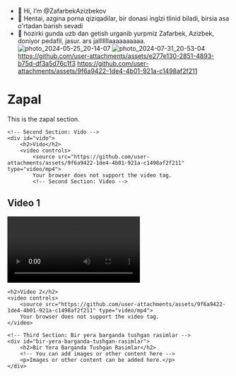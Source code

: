 - 👋 Hi, I’m @ZafarbekAzizbekov
- 👀 Hentai, azgina porna qiziqadilar, bir donasi inglzi tlinid biladi, birsia asa o'rtadan barish sevadi
- 🌱 hozirki gunda uzb dan getish urganib yurpmiz
Zafarbek, Azizbek, doniyor pedafil, jasur. ars jalllllllaaaaaaaaaa. 
![photo_2024-05-25_20-14-07](https://github.com/user-attachments/assets/7700c347-a7eb-4a0b-a07c-364ec2607204)
![photo_2024-07-31_20-53-04](https://github.com/user-attachments/assets/6db6bca1-75d3-45f3-81d2-a8c3e879e01f)
https://github.com/user-attachments/assets/e277e130-2851-4893-b75d-df3a5d76c1f3
https://github.com/user-attachments/assets/9f6a9422-1de4-4b01-921a-c1498af2f211
<!DOCTYPE html>
<html lang="en">
<head>
    <meta charset="UTF-8">
    <meta name="viewport" content="width=device-width, initial-scale=1.0">
    <title>Ordered Code Example</title>
</head>
<body>
    <!-- First Section: Zapal -->
    <div id="zapal">
        <h1>Zapal</h1>
        <p>This is the zapal section.</p>
    </div>

    <!-- Second Section: Vido -->
    <div id="vido">
        <h2>Vido</h2>
        <video controls>
            <source src="https://github.com/user-attachments/assets/9f6a9422-1de4-4b01-921a-c1498af2f211" type="video/mp4">
            Your browser does not support the video tag.
            <!-- Second Section: Video -->
<div id="video">
    <h2>Video 1</h2>
    <video controls>
        <source src="https://github.com/user-attachments/assets/9f6a9422-1de4-4b01-921a-c1498af2f211" type="video/mp4">
        Your browser does not support the video tag.
    </video>
    
    <h2>Video 2</h2>
    <video controls>
        <source src="https://github.com/user-attachments/assets/9f6a9422-1de4-4b01-921a-c1498af2f211" type="video/mp4">
        Your browser does not support the video tag.
    </video>
</div>

    <!-- Third Section: Bir yera barganda tushgan rasimlar -->
    <div id="bir-yera-barganda-tushgan-rasimlar">
        <h2>Bir Yera Barganda Tushgan Rasimlar</h2>
        <!-- You can add images or other content here -->
        <p>Images or other content can be added here.</p>
    </div>
</body>
</html>
